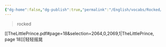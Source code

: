 ```yaml
---
{"dg-home":false,"dg-publish":true,"permalink":"/English/vocabs/Rocked/","dgPassFrontmatter":true}
---
```



> rocked

[[TheLittlePrince.pdf#page=18&selection=2064,0,2069,1|TheLittlePrince, page 18]]|轻轻摇晃